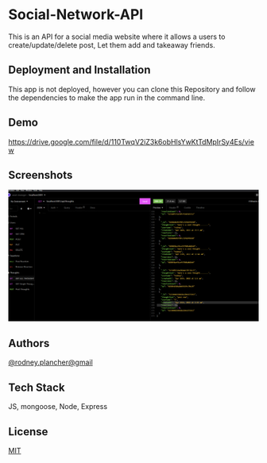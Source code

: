 # Social-Network-API

This is an API for a social media website where it allows a users to create/update/delete post, Let them add and takeaway friends.


## Deployment and Installation 

This app is not deployed, however you can clone this Repository and 
follow the dependencies to make the app run in the command line.


## Demo
https://drive.google.com/file/d/110TwqV2iZ3k6obHlsYwKtTdMpIrSy4Es/view

## Screenshots

![App Screenshot](./imgs/Screenshot%202022-04-15%20013845.png)


## Authors

[@rodney.plancher@gmail](https://www.github.com/rodney1100)


## Tech Stack

JS, mongoose, Node, Express


## License

[MIT](https://choosealicense.com/licenses/mit/)